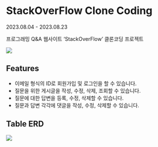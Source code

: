 # StackOverFlow Clone Coding

2023.08.04 - 2023.08.23

프로그래밍 Q&A 웹사이트 ‘StackOverFlow’ 클론코딩 프로젝트

<img src="https://github.com/codestates-seb/seb45_pre_035/assets/129862727/11f42d12-87af-4272-b4ab-6dcbab918e32">

## Features

- 이메일 형식의 ID로 회원가입 및 로그인을 할 수 있습니다.
- 질문을 위한 게시글을 작성, 수정, 삭제, 조회할 수 있습니다.
- 질문에 대한 답변을 등록, 수정, 삭제할 수 있습니다.
- 질문과 답변 각각에 댓글을 작성, 수정, 삭제할 수 있습니다.


## Table ERD

<img src="https://github.com/codestates-seb/seb45_pre_035/assets/129862727/749d29b1-1254-4600-b133-a97e45b86b7f">
